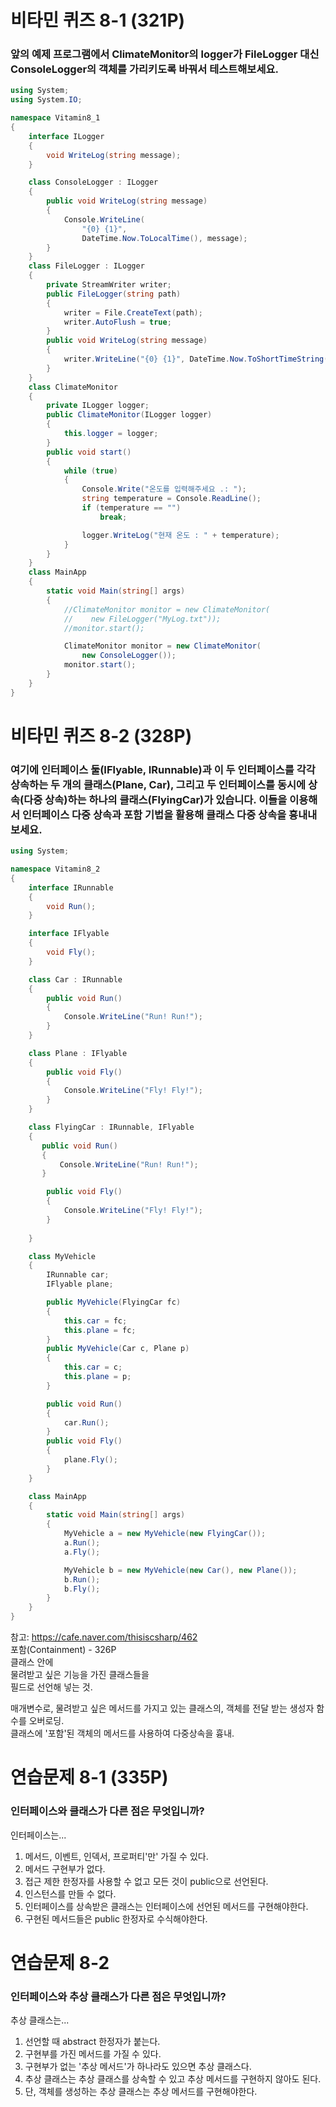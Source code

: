 # 비타민 퀴즈 8-1 (321P)
### 앞의 예제 프로그램에서 ClimateMonitor의 logger가 FileLogger 대신 ConsoleLogger의 객체를 가리키도록 바꿔서 테스트해보세요.
```csharp
using System;
using System.IO;

namespace Vitamin8_1
{
    interface ILogger
    {
        void WriteLog(string message);
    }

    class ConsoleLogger : ILogger
    {
        public void WriteLog(string message)
        {
            Console.WriteLine(
                "{0} {1}",
                DateTime.Now.ToLocalTime(), message);
        }
    }
    class FileLogger : ILogger
    {
        private StreamWriter writer;
        public FileLogger(string path)
        {
            writer = File.CreateText(path);
            writer.AutoFlush = true;
        }
        public void WriteLog(string message)
        {
            writer.WriteLine("{0} {1}", DateTime.Now.ToShortTimeString(), message);
        }
    }
    class ClimateMonitor
    {
        private ILogger logger;
        public ClimateMonitor(ILogger logger)
        {
            this.logger = logger;
        }
        public void start()
        {
            while (true)
            {
                Console.Write("온도를 입력해주세요 .: ");
                string temperature = Console.ReadLine();
                if (temperature == "")
                    break;

                logger.WriteLog("현재 온도 : " + temperature);
            }
        }
    }
    class MainApp
    {
        static void Main(string[] args)
        {
            //ClimateMonitor monitor = new ClimateMonitor(
            //    new FileLogger("MyLog.txt"));
            //monitor.start();

            ClimateMonitor monitor = new ClimateMonitor(
                new ConsoleLogger());
            monitor.start();
        }
    }
}
```


# 비타민 퀴즈 8-2 (328P)
### 여기에 인터페이스 둘(IFlyable, IRunnable)과 이 두 인터페이스를 각각 상속하는 두 개의 클래스(Plane, Car), 그리고 두 인터페이스를 동시에 상속(다중 상속)하는 하나의 클래스(FlyingCar)가 있습니다. 이들을 이용해서 인터페이스 다중 상속과 포함 기법을 활용해 클래스 다중 상속을 흉내내보세요.

```csharp
using System;

namespace Vitamin8_2
{
    interface IRunnable
    {
        void Run();
    }

    interface IFlyable
    {
        void Fly();
    }

    class Car : IRunnable
    {
        public void Run()
        {
            Console.WriteLine("Run! Run!");
        }
    }

    class Plane : IFlyable
    {
        public void Fly()
        {
            Console.WriteLine("Fly! Fly!");
        }
    }

    class FlyingCar : IRunnable, IFlyable
    {
       public void Run()
       {
           Console.WriteLine("Run! Run!");
       }

        public void Fly()
        {
            Console.WriteLine("Fly! Fly!");
        }
        
    }

    class MyVehicle
    {
        IRunnable car;
        IFlyable plane;

        public MyVehicle(FlyingCar fc)
        {
            this.car = fc;
            this.plane = fc;
        }
        public MyVehicle(Car c, Plane p) 
        {
            this.car = c;
            this.plane = p;
        }

        public void Run()
        {
            car.Run();
        }
        public void Fly()
        {
            plane.Fly();
        }
    }

    class MainApp
    {
        static void Main(string[] args)
        {
            MyVehicle a = new MyVehicle(new FlyingCar());
            a.Run();
            a.Fly();

            MyVehicle b = new MyVehicle(new Car(), new Plane());
            b.Run();
            b.Fly();
        }
    }
}
```
참고: https://cafe.naver.com/thisiscsharp/462  
포함(Containment) - 326P  
클래스 안에  
물려받고 싶은 기능을 가진 클래스들을  
필드로 선언해 넣는 것.  

매개변수로, 물려받고 싶은 메서드를 가지고 있는 클래스의, 객체를 전달 받는 생성자 함수를 오버로딩.  
클래스에 '포함'된 객체의 메서드를 사용하여 다중상속을 흉내.

# 연습문제 8-1 (335P)
### 인터페이스와 클래스가 다른 점은 무엇입니까?
인터페이스는...  
1. 메서드, 이벤트, 인덱서, 프로퍼티'만' 가질 수 있다.  
2. 메서드 구현부가 없다.  
3. 접근 제한 한정자를 사용할 수 없고 모든 것이 public으로 선언된다.   
4. 인스턴스를 만들 수 없다.  
5. 인터페이스를 상속받은 클래스는 인터페이스에 선언된 메서드를 구현해야한다.  
6. 구현된 메서드들은 public 한정자로 수식해야한다.  

# 연습문제 8-2
### 인터페이스와 추상 클래스가 다른 점은 무엇입니까?
추상 클래스는...  
1. 선언할 때 abstract 한정자가 붙는다.  
2. 구현부를 가진 메서드를 가질 수 있다.  
3. 구현부가 없는 '추상 메서드'가 하나라도 있으면 추상 클래스다.  
4. 추상 클래스는 추상 클래스를 상속할 수 있고 추상 메서드를 구현하지 않아도 된다.  
5. 단, 객체를 생성하는 추상 클래스는 추상 메서드를 구현해야한다.  
